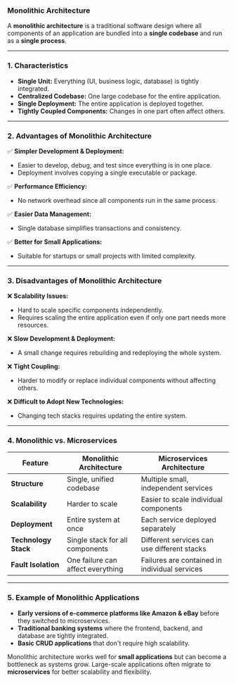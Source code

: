 ### **Monolithic Architecture**  

A **monolithic architecture** is a traditional software design where all components of an application are bundled into a **single codebase** and run as a **single process**.  

---

### **1. Characteristics**  
- **Single Unit:** Everything (UI, business logic, database) is tightly integrated.  
- **Centralized Codebase:** One large codebase for the entire application.  
- **Single Deployment:** The entire application is deployed together.  
- **Tightly Coupled Components:** Changes in one part often affect others.  

---

### **2. Advantages of Monolithic Architecture**  
✅ **Simpler Development & Deployment:**  
   - Easier to develop, debug, and test since everything is in one place.  
   - Deployment involves copying a single executable or package.  

✅ **Performance Efficiency:**  
   - No network overhead since all components run in the same process.  

✅ **Easier Data Management:**  
   - Single database simplifies transactions and consistency.  

✅ **Better for Small Applications:**  
   - Suitable for startups or small projects with limited complexity.  

---

### **3. Disadvantages of Monolithic Architecture**  
❌ **Scalability Issues:**  
   - Hard to scale specific components independently.  
   - Requires scaling the entire application even if only one part needs more resources.  

❌ **Slow Development & Deployment:**  
   - A small change requires rebuilding and redeploying the whole system.  

❌ **Tight Coupling:**  
   - Harder to modify or replace individual components without affecting others.  

❌ **Difficult to Adopt New Technologies:**  
   - Changing tech stacks requires updating the entire system.  

---

### **4. Monolithic vs. Microservices**  

| Feature           | Monolithic Architecture | Microservices Architecture |
|------------------|----------------------|----------------------|
| **Structure**     | Single, unified codebase | Multiple small, independent services |
| **Scalability**   | Harder to scale | Easier to scale individual components |
| **Deployment**    | Entire system at once | Each service deployed separately |
| **Technology Stack** | Single stack for all components | Different services can use different stacks |
| **Fault Isolation** | One failure can affect everything | Failures are contained in individual services |

---

### **5. Example of Monolithic Applications**  
- **Early versions of e-commerce platforms like Amazon & eBay** before they switched to microservices.  
- **Traditional banking systems** where the frontend, backend, and database are tightly integrated.  
- **Basic CRUD applications** that don't require high scalability.  

Monolithic architecture works well for **small applications** but can become a bottleneck as systems grow. Large-scale applications often migrate to **microservices** for better scalability and flexibility.
